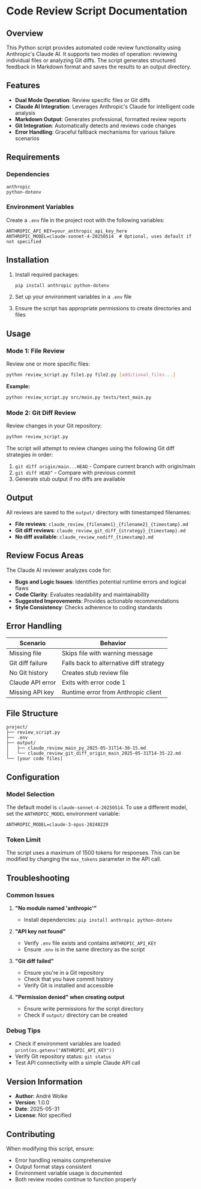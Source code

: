 <!--
This documentation was auto-generated by Claude on 2025-05-31T16-05-12.
Source file: ./tools/claude_review.py
-->

# Code Review Script Documentation

## Overview

This Python script provides automated code review functionality using Anthropic's Claude AI. It supports two modes of operation: reviewing individual files or analyzing Git diffs. The script generates structured feedback in Markdown format and saves the results to an output directory.

## Features

- **Dual Mode Operation**: Review specific files or Git diffs
- **Claude AI Integration**: Leverages Anthropic's Claude for intelligent code analysis
- **Markdown Output**: Generates professional, formatted review reports
- **Git Integration**: Automatically detects and reviews code changes
- **Error Handling**: Graceful fallback mechanisms for various failure scenarios

## Requirements

### Dependencies

```
anthropic
python-dotenv
```

### Environment Variables

Create a `.env` file in the project root with the following variables:

```env
ANTHROPIC_API_KEY=your_anthropic_api_key_here
ANTHROPIC_MODEL=claude-sonnet-4-20250514  # Optional, uses default if not specified
```

## Installation

1. Install required packages:
   ```bash
   pip install anthropic python-dotenv
   ```

2. Set up your environment variables in a `.env` file

3. Ensure the script has appropriate permissions to create directories and files

## Usage

### Mode 1: File Review

Review one or more specific files:

```bash
python review_script.py file1.py file2.py [additional_files...]
```

**Example:**
```bash
python review_script.py src/main.py tests/test_main.py
```

### Mode 2: Git Diff Review

Review changes in your Git repository:

```bash
python review_script.py
```

The script will attempt to review changes using the following Git diff strategies in order:
1. `git diff origin/main...HEAD` - Compare current branch with origin/main
2. `git diff HEAD^` - Compare with previous commit
3. Generate stub output if no diffs are available

## Output

All reviews are saved to the `output/` directory with timestamped filenames:

- **File reviews**: `claude_review_{filename1}_{filename2}_{timestamp}.md`
- **Git diff reviews**: `claude_review_git_diff_{strategy}_{timestamp}.md`
- **No diff available**: `claude_review_nodiff_{timestamp}.md`

## Review Focus Areas

The Claude AI reviewer analyzes code for:

- **Bugs and Logic Issues**: Identifies potential runtime errors and logical flaws
- **Code Clarity**: Evaluates readability and maintainability
- **Suggested Improvements**: Provides actionable recommendations
- **Style Consistency**: Checks adherence to coding standards

## Error Handling

| Scenario | Behavior |
|----------|----------|
| Missing file | Skips file with warning message |
| Git diff failure | Falls back to alternative diff strategy |
| No Git history | Creates stub review file |
| Claude API error | Exits with error code 1 |
| Missing API key | Runtime error from Anthropic client |

## File Structure

```
project/
├── review_script.py
├── .env
├── output/
│   ├── claude_review_main_py_2025-05-31T14-30-15.md
│   └── claude_review_git_diff_origin_main_2025-05-31T14-35-22.md
└── [your code files]
```

## Configuration

### Model Selection

The default model is `claude-sonnet-4-20250514`. To use a different model, set the `ANTHROPIC_MODEL` environment variable:

```env
ANTHROPIC_MODEL=claude-3-opus-20240229
```

### Token Limit

The script uses a maximum of 1500 tokens for responses. This can be modified by changing the `max_tokens` parameter in the API call.

## Troubleshooting

### Common Issues

1. **"No module named 'anthropic'"**
   - Install dependencies: `pip install anthropic python-dotenv`

2. **"API key not found"**
   - Verify `.env` file exists and contains `ANTHROPIC_API_KEY`
   - Ensure `.env` is in the same directory as the script

3. **"Git diff failed"**
   - Ensure you're in a Git repository
   - Check that you have commit history
   - Verify Git is installed and accessible

4. **"Permission denied" when creating output**
   - Ensure write permissions for the script directory
   - Check if `output/` directory can be created

### Debug Tips

- Check if environment variables are loaded: `print(os.getenv("ANTHROPIC_API_KEY"))`
- Verify Git repository status: `git status`
- Test API connectivity with a simple Claude API call

## Version Information

- **Author**: André Wolke
- **Version**: 1.0.0
- **Date**: 2025-05-31
- **License**: Not specified

## Contributing

When modifying this script, ensure:
- Error handling remains comprehensive
- Output format stays consistent
- Environment variable usage is documented
- Both review modes continue to function properly